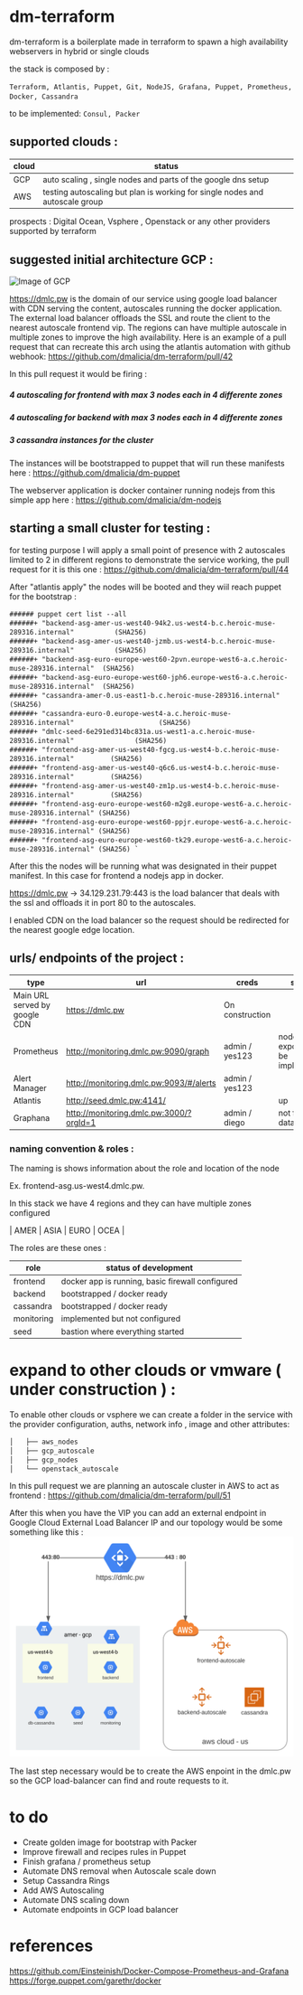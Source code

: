 # dm-terraform

dm-terraform is a boilerplate made in terraform to spawn a high availability webservers in hybrid or single clouds
 
the stack is composed by :

``` Terraform, Atlantis, Puppet, Git, NodeJS, Grafana, Puppet, Prometheus, Docker, Cassandra ```

to be implemented:     ``` Consul, Packer ```
 
 
 
 
 

## supported clouds :

| cloud | status |
| ------ | ------ |
| GCP | auto scaling , single nodes and parts of the google dns setup |
| AWS | testing autoscaling but plan is working for single nodes and autoscale group |
 

 
 prospects : Digital Ocean, Vsphere , Openstack or any other providers supported by terraform
 
 
 
 


## suggested initial architecture GCP :

![Image of GCP](https://github.com/dmalicia/dm-terraform/blob/master/docs/dmlc.svg)

https://dmlc.pw is the domain of our service using google load balancer with CDN serving the content, autoscales running the docker application.
The external load balancer offloads the SSL and route the client to the nearest autoscale frontend vip.
The regions can have multiple autoscale in multiple zones to improve the high availability.
Here is an example of a pull request that can recreate this arch using the atlantis automation with github webhook:
https://github.com/dmalicia/dm-terraform/pull/42

In this pull request it would be firing :

##### 4 autoscaling for frontend with max 3 nodes each in 4 differente zones
##### 4 autoscaling for backend with max 3 nodes each in 4 differente zones
##### 3 cassandra instances for the cluster

The instances will be bootstrapped to puppet that will run these manifests here :
https://github.com/dmalicia/dm-puppet

The webserver application is docker container running nodejs from this simple app here :
https://github.com/dmalicia/dm-nodejs






## starting a small cluster for testing :
for testing purpose I will apply a small point of presence with 2 autoscales limited to 2 in different regions to demonstrate the service working,
the pull request for it is this one :
https://github.com/dmalicia/dm-terraform/pull/44

After "atlantis apply" the nodes will be booted and they wiil reach puppet for the bootstrap : 
```
###### puppet cert list --all
######+ "backend-asg-amer-us-west40-94k2.us-west4-b.c.heroic-muse-289316.internal"          (SHA256) 
######+ "backend-asg-amer-us-west40-jzmb.us-west4-b.c.heroic-muse-289316.internal"          (SHA256) 
######+ "backend-asg-euro-europe-west60-2pvn.europe-west6-a.c.heroic-muse-289316.internal"  (SHA256) 
######+ "backend-asg-euro-europe-west60-jph6.europe-west6-a.c.heroic-muse-289316.internal"  (SHA256) 
######+ "cassandra-amer-0.us-east1-b.c.heroic-muse-289316.internal"                         (SHA256) 
######+ "cassandra-euro-0.europe-west4-a.c.heroic-muse-289316.internal"                     (SHA256) 
######+ "dmlc-seed-6e291ed314bc831a.us-west1-a.c.heroic-muse-289316.internal"               (SHA256) 
######+ "frontend-asg-amer-us-west40-fgcg.us-west4-b.c.heroic-muse-289316.internal"         (SHA256) 
######+ "frontend-asg-amer-us-west40-q6c6.us-west4-b.c.heroic-muse-289316.internal"         (SHA256) 
######+ "frontend-asg-amer-us-west40-zm1p.us-west4-b.c.heroic-muse-289316.internal"         (SHA256) 
######+ "frontend-asg-euro-europe-west60-m2g8.europe-west6-a.c.heroic-muse-289316.internal" (SHA256) 
######+ "frontend-asg-euro-europe-west60-ppjr.europe-west6-a.c.heroic-muse-289316.internal" (SHA256) 
######+ "frontend-asg-euro-europe-west60-tk29.europe-west6-a.c.heroic-muse-289316.internal" (SHA256) `
```
After this the nodes will be running what was designated in their puppet manifest. In this case for frontend a nodejs app in docker.

https://dmlc.pw -> 34.129.231.79:443 is the load balancer that deals with the ssl and offloads it in port 80 to the autoscales.

I enabled CDN on the load balancer so the request should be redirected for the nearest google edge location.






## urls/ endpoints of the project :

| type | url | creds | status |
| ------ | ------ | ------ | ------ |
| Main URL served by google CDN | https://dmlc.pw | On construction | 
| Prometheus | http://monitoring.dmlc.pw:9090/graph | admin / yes123 | node exporters to be implemented |
| Alert Manager | http://monitoring.dmlc.pw:9093/#/alerts | admin / yes123 | |
| Atlantis | http://seed.dmlc.pw:4141/ |  | up |
| Graphana | http://monitoring.dmlc.pw:3000/?orgId=1 | admin / diego | not feeding data to it yet |






### naming convention & roles :

The naming is shows information about the role and location of the node

Ex.
frontend-asg.us-west4.dmlc.pw.

In this stack we have 4 regions and they can have multiple zones configured

| AMER | ASIA | EURO | OCEA |

The roles are these ones :

| role | status of development |
| ------ | ------ |
| frontend  |  docker app is running, basic firewall configured |
| backend | bootstrapped / docker ready |
| cassandra | bootstrapped / docker ready  |
| monitoring | implemented but not configured |
| seed | bastion where everything started |






# expand to other clouds or vmware ( under construction ) :
To enable other clouds or vsphere we can create a folder in the service with the provider configuration, auths, network info , image and other attributes:

```├── frontend
│   ├── aws_nodes
│   ├── gcp_autoscale
│   ├── gcp_nodes
│   └── openstack_autoscale
```
In this pull request we are planning an autoscale cluster in AWS to act as frontend :
https://github.com/dmalicia/dm-terraform/pull/51

After this when you have the VIP you can add an external endpoint in Google Cloud External Load Balancer IP and our topology would be some something like this :
![Image of GCP](https://github.com/dmalicia/dm-terraform/blob/master/docs/asg2clouds.svg)

The last step necessary would be to create the AWS enpoint in the dmlc.pw so the GCP load-balancer can find and route requests to it.






# to do
- Create golden image for bootstrap with Packer
- Improve firewall and recipes rules in Puppet
- Finish grafana / prometheus setup
- Automate DNS removal when Autoscale scale down
- Setup Cassandra Rings
- Add AWS Autoscaling
- Automate DNS scaling down
- Automate endpoints in GCP load balancer 







# references
https://github.com/Einsteinish/Docker-Compose-Prometheus-and-Grafana
https://forge.puppet.com/garethr/docker







